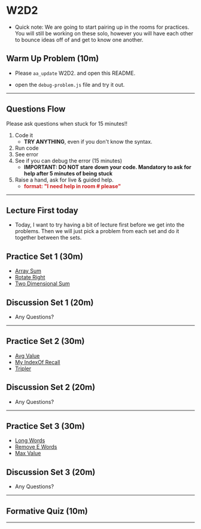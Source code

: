 # W2D2

- Quick note: We are going to start pairing up in the rooms for practices. You will still be working on these solo, however you will have each other to bounce ideas off of and get to know one another.

## Warm Up Problem (10m)

- Please `aa_update` W2D2. and open this README.

- open the `debug-problem.js` file and try it out.

---

## Questions Flow

Please ask questions when stuck for 15 minutes!!

1. Code it
    - **TRY ANYTHING**, even if you don't know the syntax.
2. Run code
3. See error
4. See if you can debug the error (15 minutes)
    - **IMPORTANT: DO NOT stare down your code. Mandatory to ask for help after 5 minutes of being stuck**
5. Raise a hand, ask for live & guided help.
    - <span style="color:#cd1d1d;">**format: "I need help in room # please"**</span>

---

## Lecture First today

- Today, I want to try having a bit of lecture first before we get into the problems. Then we will just pick a problem from each set and do it together between the sets.

## Practice Set 1 (30m)

- [Array Sum](https://open.appacademy.io/learn/js-py---pt-may-2022-online/week-2---intermediate-functions/array-sum)
- [Rotate Right](https://open.appacademy.io/learn/js-py---pt-may-2022-online/week-2---intermediate-functions/rotate-right)
- [Two Dimensional Sum](https://open.appacademy.io/learn/js-py---pt-may-2022-online/week-2---intermediate-functions/two-dimensional-sum)

## Discussion Set 1 (20m)

- Any Questions?

---

## Practice Set 2 (30m)

- [Avg Value](https://open.appacademy.io/learn/js-py---pt-may-2022-online/week-2---intermediate-functions/avg-val)
- [My IndexOf Recall](https://open.appacademy.io/learn/js-py---pt-may-2022-online/week-2---intermediate-functions/my-index-of-recall)
- [Tripler](https://open.appacademy.io/learn/js-py---pt-may-2022-online/week-2---intermediate-functions/tripler)

## Discussion Set 2 (20m)

- Any Questions?

---

## Practice Set 3 (30m)

- [Long Words](https://open.appacademy.io/learn/js-py---pt-may-2022-online/week-2---intermediate-functions/long-words)
- [Remove E Words](https://open.appacademy.io/learn/js-py---pt-may-2022-online/week-2---intermediate-functions/remove-e-words)
- [Max Value](https://open.appacademy.io/learn/js-py---pt-may-2022-online/week-2---intermediate-functions/max-value)

## Discussion Set 3 (20m)

- Any Questions?

---

## Formative Quiz (10m)

---
